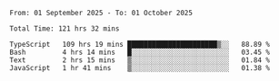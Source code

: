 <!--START_SECTION:waka-->

```abap
From: 01 September 2025 - To: 01 October 2025

Total Time: 121 hrs 32 mins

TypeScript   109 hrs 19 mins ██████████████████████▒░░   88.89 %
Bash         4 hrs 14 mins   █░░░░░░░░░░░░░░░░░░░░░░░░   03.45 %
Text         2 hrs 15 mins   ▒░░░░░░░░░░░░░░░░░░░░░░░░   01.84 %
JavaScript   1 hr 41 mins    ▒░░░░░░░░░░░░░░░░░░░░░░░░   01.38 %
```

<!--END_SECTION:waka-->
